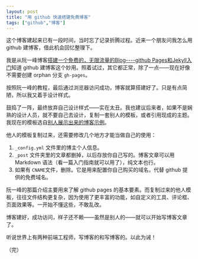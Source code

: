 ```yaml
---
layout: post
title: "用 github 快速搭建免费博客"
tags: ["github","博客"]
---
```

这个博客建起来已有一段时间，当时忘了记录折腾过程。近来一个朋友问我怎么用 github 建博客，借此机会回忆整理下。

我是从阮一峰博客[搭建一个免费的，无限流量的Blog----github Pages和Jekyll入门](http://www.ruanyifeng.com/blog/2012/08/blogging_with_jekyll.html)知道 github 建博客这个妙用。照着试过，其它都正常，除了一点——现在好像不需要创建 orphan 分支 `gh-pages`。

按照阮一峰的教程，最后通过浏览器访问成功，博客就算搭建好了。只是有点简陋，所以我又着手设计样式。

鼓捣了一阵，最终放弃自己设计样式——实在太丑。我也建议后来者，如果不是娴熟的设计人员，就不要自己去设计，复制一套别人的模板，或者引用现成的主题。我现在的模板选自[别人展示出来的博客示例](https://github.com/jekyll/jekyll/wiki/sites)。

他人的模板复制过来，还需要修改几个地方才能当做自己的使用：

1. `_config.yml` 文件里的博主个人信息。
2. `_post` 文件夹里的文章都删掉，以后存放你自己写的。博客文章可以用 Markdown 语法（看一篇入门指南就可以用了），纯文本也行。
3. 如果有 `CNAME`文件，删除。它是用来配置你自己购买的域名，代替 github 提供的免费域名。

阮一峰的那篇介绍主要用来了解 github pages 的基本要素。而复制过来的他人模板，往往文件结构更复杂，因为使用了更丰富的功能，如自定义的工具、评论框、页面效果等。一开始不懂这些，不敢乱改。

博客建好，成功访问，样子还不赖——虽然是别人的——就可以开始写博客文章了。

听说世界上有两种前端工程师，写博客的和写博客的。以此为诫！

（完）